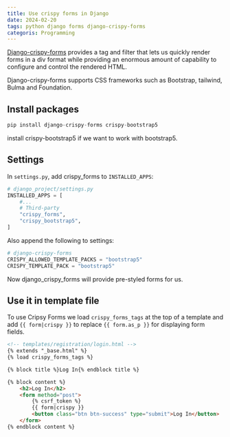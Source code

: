 ```yaml
---
title: Use crispy forms in Django
date: 2024-02-20
tags: python django forms django-crispy-forms
categoris: Programming
---
```


[Django-crispy-forms](https://github.com/django-crispy-forms/django-crispy-forms) provides a tag and filter that lets us quickly render forms in a div format while providing an enormous amount of capability to configure and control the rendered HTML.

Django-crispy-forms supports CSS frameworks such as Bootstrap, tailwind, Bulma and Foundation. 

## Install packages

```python
pip install django-crispy-forms crispy-bootstrap5
```

install crispy-bootstrap5 if we want to work with bootstrap5.

## Settings

In `settings.py`, add crispy_forms to `INSTALLED_APPS`:

```python
# django_project/settings.py
INSTALLED_APPS = [
	#...
	# Third-party
	"crispy_forms",
	"crispy_bootstrap5",
]
```

Also append the following to settings:

```python
# django-crispy-forms
CRISPY_ALLOWED_TEMPLATE_PACKS = "bootstrap5"
CRISPY_TEMPLATE_PACK = "bootstrap5"
```

Now django_crispy_forms will provide pre-styled forms for us.

## Use it in template file

<!-- {% raw %} -->
To use Cripsy Forms we load `crispy_forms_tags` at the top of a template and add `{{ form|crispy }}` to replace `{{ form.as_p }}` for displaying form fields.

```html
<!-- templates/registration/login.html -->
{% extends "_base.html" %}
{% load crispy_forms_tags %}

{% block title %}Log In{% endblock title %}

{% block content %}
    <h2>Log In</h2>
    <form method="post">
        {% csrf_token %}
        {{ form|crispy }}
        <button class="btn btn-success" type="submit">Log In</button>
    </form>
{% endblock content %}
```
<!-- {% endraw %} -->